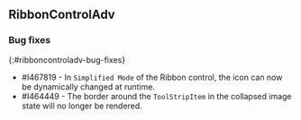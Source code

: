 ## RibbonControlAdv   

### Bug fixes
{:#ribboncontroladv-bug-fixes}

* \#I467819 - In `Simplified Mode` of the Ribbon control, the icon can now be dynamically changed at runtime.
* \#I464449 - The border around the `ToolStripItem` in the collapsed image state will no longer be rendered.